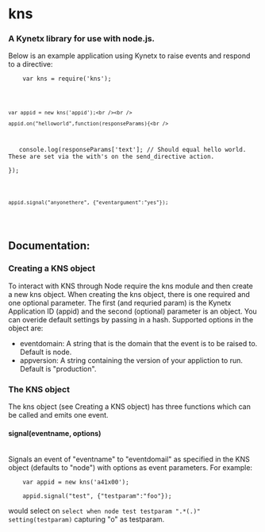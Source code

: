 <h1>kns</h1>
<h3>A Kynetx library for use with node.js.</h3>

<p>
  Below is an example application using Kynetx to raise events and respond to a directive:<br />

  <code>
    var kns = require('kns');<br /><br />

    var appid = new kns('appid');<br /><br />

    appid.on("helloworld",function(responseParams){<br />
&nbsp;&nbsp;      console.log(responseParams['text']; // Should equal hello world. These are set via the with's on the send_directive action.<br />
    });<br /><br />

    appid.signal("anyonethere", {"eventargument":"yes"});
  </code>
</p>

<p>
  <h2>Documentation:</h2>
</p>

<h3>Creating a KNS object</h3>
<p>
  To interact with KNS through Node require the kns module and then create a new kns object. When creating the kns object, there is one required and one optional parameter. The first (and requried param) is the Kynetx Application ID (appid) and the second (optional) parameter is an object. You can overide default settings by passing in a hash. Supported options in the object are:
    <ul>
      <li>eventdomain: A string that is the domain that the event is to be raised to. Default is node.</li>
      <li>appversion: A string containing the version of your appliction to run. Default is "production".
    </ul>
</p>

<h3>The KNS object</h3>
<p>
  The kns object (see Creating a KNS object) has three functions which can be called and emits one event.<br />
  <h4>signal(eventname, options)</h4><br />
  Signals an event of "eventname" to "eventdomail" as specified in the KNS object (defaults to "node") with options as event parameters. For example:<br />
  <code>
    var appid = new kns('a41x00');<br />
    appid.signal("test", {"testparam":"foo"});
  </code><br />
  would select on <code>select when node test testparam ".*(.)" setting(testparam)</code> capturing "o" as testparam.<br />
</p>
